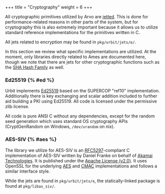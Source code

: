 +++
title = "Cryptography"
weight = 6
+++

All cryptographic primitives utilized by Arvo are
[jetted](/reference/runtime/jetting). This is done for performance-related reasons
in other parts of the system, but for cryptography this is also extremely
important because it allows us to utilize standard reference implementations for
the primitives written in C.

All jets related to encryption may be found in `pkg/urbit/jets/e/`.

In this section we review what specific implementations are utilized. At the
moment, only libraries directly related to Ames are documented here, though we
note that there are jets for other cryptographic functions such as the [SHA
Hash Family](/reference/hoon/stdlib/3d) as well.

### Ed25519 {% #ed %}

Urbit implements [Ed25519](http://ed25519.cr.yp.to/) based on the SUPERCOP
"ref10" implementation. Additionally there is key exchanging and scalar addition
included to further aid building a PKI using Ed25519. All code is licensed under
the permissive zlib license.

All code is pure ANSI C without any dependencies, except for the random seed
generation which uses standard OS cryptography APIs (CryptGenRandom on Windows,
`/dev/urandom` on nix).

### AES-SIV {% #aes %}

The library we utilize for AES-SIV is an
[RFC5297](https://tools.ietf.org/html/rfc5297)-compliant C implementation of
AES-SIV written by Daniel Franke on behalf of [Akamai
Technologies](https://www.akamai.com). It is published under the [Apache License
(v2.0)](https://www.apache.org/licenses/LICENSE-2.0). It uses OpenSSL for the
underlying [AES](https://en.wikipedia.org/wiki/Advanced_Encryption_Standard) and
[CMAC](https://en.wikipedia.org/wiki/One-key_MAC) implementations and follows a
similar interface style.

While the jets are found in `pkg/urbit/jets/e`, the statically-linked package is
found at `pkg/libas_siv/`.
